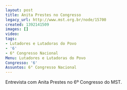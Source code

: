 ```yaml
---
layout: post
title: Anita Prestes no Congresso
legacy_url: http://www.mst.org.br/node/15700
created: 1392141509
images: []
video: 
tags:
- Lutadores e Lutadoras do Povo
- '6'
- 6° Congresso Nacional
Menu: Lutadores e Lutadoras do Povo
Congresso: '6'
Assuntos: 6° Congresso Nacional
---
```



Entrevista com Anita Prestes no 6º Congresso do MST. 

 
